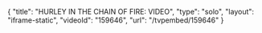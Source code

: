 {
    "title": "HURLEY IN THE CHAIN OF FIRE: VIDEO",
    "type": "solo",
    "layout": "iframe-static",
    "videoId": "159646",
    "url": "\/tvpembed\/159646"
}